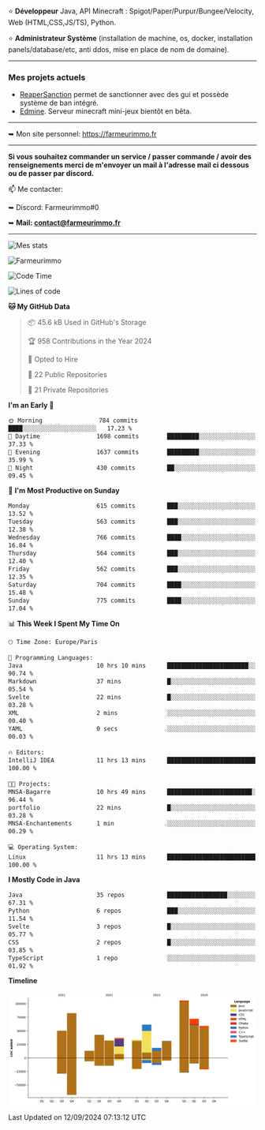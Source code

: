 ⭐ **Développeur** Java, API Minecraft : Spigot/Paper/Purpur/Bungee/Velocity, Web (HTML,CSS,JS/TS), Python.

⭐ **Administrateur Système** (installation de machine, os, docker, installation panels/database/etc, anti ddos, mise en place de nom de domaine).

---

### Mes projets actuels
- [ReaperSanction](https://www.spigotmc.org/resources/reapersanction.89580/) permet de sanctionner avec des gui et possède système de ban intégré.
- [Edmine](https://edmine.net). Serveur minecraft mini-jeux bientôt en bêta.

---

➥ Mon site personnel: https://farmeurimmo.fr

---

**Si vous souhaitez commander un service / passer commande / avoir des renseignements merci de m'envoyer un mail à l'adresse mail ci dessous ou de passer par discord.**

📫 Me contacter:
 
   ➥ Discord: Farmeurimmo#0
   
   ➥ **Mail: contact@farmeurimmo.fr**

---

![Mes stats](https://github-readme-stats.farmeurimmo.fr/api?username=Farmeurimmo&count_private=true&show_icons=true&theme=radical)

<img src="https://komarev.com/ghpvc/?username=Farmeurimmo" alt="Farmeurimmo" />

<!--START_SECTION:waka-->
![Code Time](http://img.shields.io/badge/Code%20Time-1%2C543%20hrs%205%20mins-blue)

![Lines of code](https://img.shields.io/badge/From%20Hello%20World%20I%27ve%20Written-638.8%20thousand%20lines%20of%20code-blue)

**🐱 My GitHub Data** 

> 📦 45.6 kB Used in GitHub's Storage 
 > 
> 🏆 958 Contributions in the Year 2024
 > 
> 💼 Opted to Hire
 > 
> 📜 22 Public Repositories 
 > 
> 🔑 21 Private Repositories 
 > 
**I'm an Early 🐤** 

```text
🌞 Morning                784 commits         ████░░░░░░░░░░░░░░░░░░░░░   17.23 % 
🌆 Daytime                1698 commits        █████████░░░░░░░░░░░░░░░░   37.33 % 
🌃 Evening                1637 commits        █████████░░░░░░░░░░░░░░░░   35.99 % 
🌙 Night                  430 commits         ██░░░░░░░░░░░░░░░░░░░░░░░   09.45 % 
```
📅 **I'm Most Productive on Sunday** 

```text
Monday                   615 commits         ███░░░░░░░░░░░░░░░░░░░░░░   13.52 % 
Tuesday                  563 commits         ███░░░░░░░░░░░░░░░░░░░░░░   12.38 % 
Wednesday                766 commits         ████░░░░░░░░░░░░░░░░░░░░░   16.84 % 
Thursday                 564 commits         ███░░░░░░░░░░░░░░░░░░░░░░   12.40 % 
Friday                   562 commits         ███░░░░░░░░░░░░░░░░░░░░░░   12.35 % 
Saturday                 704 commits         ████░░░░░░░░░░░░░░░░░░░░░   15.48 % 
Sunday                   775 commits         ████░░░░░░░░░░░░░░░░░░░░░   17.04 % 
```


📊 **This Week I Spent My Time On** 

```text
🕑︎ Time Zone: Europe/Paris

💬 Programming Languages: 
Java                     10 hrs 10 mins      ███████████████████████░░   90.74 % 
Markdown                 37 mins             █░░░░░░░░░░░░░░░░░░░░░░░░   05.54 % 
Svelte                   22 mins             █░░░░░░░░░░░░░░░░░░░░░░░░   03.28 % 
XML                      2 mins              ░░░░░░░░░░░░░░░░░░░░░░░░░   00.40 % 
YAML                     0 secs              ░░░░░░░░░░░░░░░░░░░░░░░░░   00.03 % 

🔥 Editors: 
IntelliJ IDEA            11 hrs 13 mins      █████████████████████████   100.00 % 

🐱‍💻 Projects: 
MNSA-Bagarre             10 hrs 49 mins      ████████████████████████░   96.44 % 
portfolio                22 mins             █░░░░░░░░░░░░░░░░░░░░░░░░   03.28 % 
MNSA-Enchantements       1 min               ░░░░░░░░░░░░░░░░░░░░░░░░░   00.29 % 

💻 Operating System: 
Linux                    11 hrs 13 mins      █████████████████████████   100.00 % 
```

**I Mostly Code in Java** 

```text
Java                     35 repos            █████████████████░░░░░░░░   67.31 % 
Python                   6 repos             ███░░░░░░░░░░░░░░░░░░░░░░   11.54 % 
Svelte                   3 repos             █░░░░░░░░░░░░░░░░░░░░░░░░   05.77 % 
CSS                      2 repos             █░░░░░░░░░░░░░░░░░░░░░░░░   03.85 % 
TypeScript               1 repo              ░░░░░░░░░░░░░░░░░░░░░░░░░   01.92 % 
```



**Timeline**

![Lines of Code chart](https://raw.githubusercontent.com/Farmeurimmo/Farmeurimmo/main/assets/bar_graph.png)


 Last Updated on 12/09/2024 07:13:12 UTC
<!--END_SECTION:waka-->
